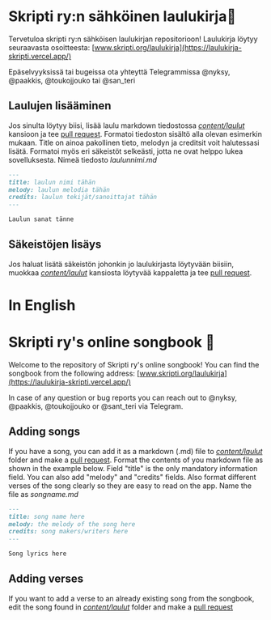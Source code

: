 # Skripti ry:n sähköinen laulukirja📘

Tervetuloa skripti ry:n sähköisen laulukirjan repositorioon!
Laulukirja löytyy seuraavasta osoitteesta: [www.skripti.org/laulukirja](https://laulukirja-skripti.vercel.app/)

Epäselvyyksissä tai bugeissa ota yhteyttä Telegrammissa @nyksy, @paakkis, @toukojjouko tai @san_teri

## Laulujen lisääminen

Jos sinulta löytyy biisi, lisää laulu markdown tiedostossa [_content/laulut_](https://github.com/skripti-org/laulukirja/tree/master/content/laulut) kansioon ja tee [pull request](https://docs.github.com/en/pull-requests/collaborating-with-pull-requests/proposing-changes-to-your-work-with-pull-requests/creating-a-pull-request). Formatoi tiedoston sisältö alla olevan esimerkin mukaan. Title on ainoa pakollinen tieto, melodyn ja creditsit voit halutessasi lisätä. Formatoi myös eri säkeistöt selkeästi, jotta ne ovat helppo lukea sovelluksesta. Nimeä tiedosto _laulunnimi.md_

```markdown
---
title: laulun nimi tähän
melody: laulun melodia tähän
credits: laulun tekijät/sanoittajat tähän
---

Laulun sanat tänne
```

## Säkeistöjen lisäys

Jos haluat lisätä säkeistön johonkin jo laulukirjasta löytyvään biisiin, muokkaa [_content/laulut_](https://github.com/skripti-org/laulukirja/tree/master/content/laulut) kansiosta löytyvää kappaletta ja tee [pull request](https://docs.github.com/en/pull-requests/collaborating-with-pull-requests/proposing-changes-to-your-work-with-pull-requests/creating-a-pull-request).

# In English

# Skripti ry's online songbook 📘

Welcome to the repository of Skripti ry's online songbook!
You can find the songbook from the following address: [www.skripti.org/laulukirja](https://laulukirja-skripti.vercel.app/)

In case of any question or bug reports you can reach out to @nyksy, @paakkis, @toukojjouko or @sant_teri via Telegram.

## Adding songs

If you have a song, you can add it as a markdown (.md) file to [_content/laulut_](https://github.com/skripti-org/laulukirja/tree/master/content/laulut) folder and make a [pull request](https://docs.github.com/en/pull-requests/collaborating-with-pull-requests/proposing-changes-to-your-work-with-pull-requests/creating-a-pull-request). Format the contents of you markdown file as shown in the example below. Field "title" is the only mandatory information field. You can also add "melody" and "credits" fields. Also format different verses of the song clearly so they are easy to read on the app. Name the file as _songname.md_

```markdown
---
title: song name here
melody: the melody of the song here
credits: song makers/writers here
---

Song lyrics here
```

## Adding verses
If you want to add a verse to an already existing song from the songbook, edit the song found in [_content/laulut_](https://github.com/skripti-org/laulukirja/tree/master/content/laulut) folder and make a [pull request](https://docs.github.com/en/pull-requests/collaborating-with-pull-requests/proposing-changes-to-your-work-with-pull-requests/creating-a-pull-request)